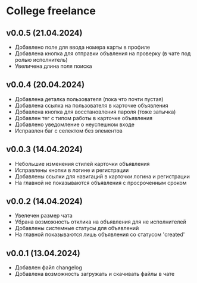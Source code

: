 # College freelance

## v0.0.5 (21.04.2024)
- Добавлено поле для ввода номера карты в профиле
- Добавлена кнопка для отправки объвления на проверку (в чате под ролью исполнитель)
- Увеличена длина поля поиска

## v0.0.4 (20.04.2024)
- Добавлена деталка пользователя (пока что почти пустая)
- Добавлена ссылка на пользователя в карточке объявления
- Добавлена кнопка для восстановления пароля (тоже затычка)
- Добавлен тег с типом работы в карточке объявления
- Добавлено уведомление о неуспешном входе
- Исправлен баг с селектом без элементов

## v0.0.3 (14.04.2024)
- Небольшие изменения стилей карточки объявления
- Исправлены кнопки в логине и регистрации
- Добавлены ссылки для навигаций в карточки логина и регистрации
- На главной не показываются объявления с просроченным сроком

## v0.0.2 (14.04.2024)
- Увелечен размер чата
- Убрана возможность отклика на объявления для не исполнителей
- Добавлены системные статусы для объявлений
- На главной показываются лишь объявления со статусом 'created'

## v0.0.1 (13.04.2024)
- Добавлен файл changelog
- Добавлена возможность загружать и скачивать файлы в чате

